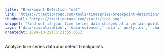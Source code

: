 ```yaml
---
title: "Breakpoint Detection Tool"
link: "https://tractionroad.com/tools/timeseries-breakpoint-detection/"
thumbnail: "https://tractionroad.com/static/icon.svg"
snippet: "Find out if your time series data changes at a certain point."
tags: ["data-visualization"," data-science"," data"," analytics"," charts"]
createdAt: 2024-10-29T15:21:55.651Z
---
```

Analyze time series data and detect breakpoints
